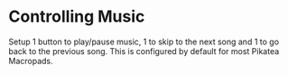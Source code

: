 # Controlling Music
Setup 1 button to play/pause music, 1 to skip to the next song and 1 to go back to the previous song. This is configured by default for most Pikatea Macropads.